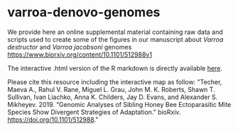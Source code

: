 # varroa-denovo-genomes
We provide here an online supplemental material containing raw data and scripts used to create some of the figures in our manuscript about _Varroa destructor_ and _Varroa jacobsoni_ genomes https://www.biorxiv.org/content/10.1101/512988v1

The interactive .html version of the R markdown is directly available [here](https://maevatecher.github.io/varroa-denovo-genomes/).

Please cite this resource including the interactive map as follow:
"Techer, Maeva A., Rahul V. Rane, Miguel L. Grau, John M. K. Roberts, Shawn T. Sullivan, Ivan Liachko, Anna K. Childers, Jay D. Evans, and Alexander S. Mikheyev. 2019. “Genomic Analyses of Sibling Honey Bee Ectoparasitic Mite Species Show Divergent Strategies of Adaptation.” bioRxiv. https://doi.org/10.1101/512988."

